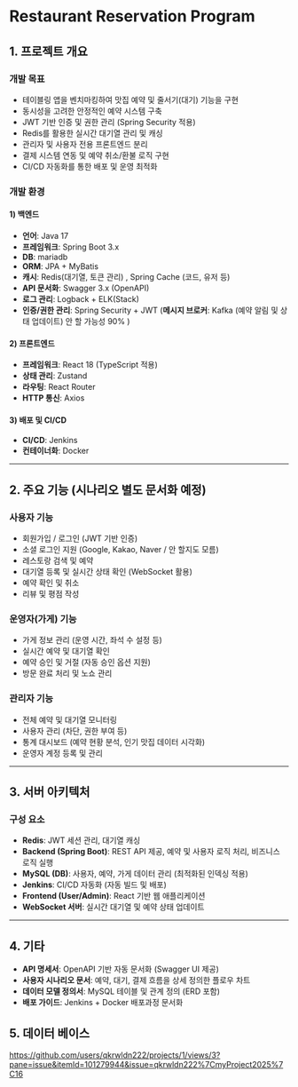 # Restaurant Reservation Program

## 1. 프로젝트 개요

### 개발 목표
- 테이블링 앱을 벤치마킹하여 맛집 예약 및 줄서기(대기) 기능을 구현
- 동시성을 고려한 안정적인 예약 시스템 구축
- JWT 기반 인증 및 권한 관리 (Spring Security 적용)
- Redis를 활용한 실시간 대기열 관리 및 캐싱
- 관리자 및 사용자 전용 프론트엔드 분리
- 결제 시스템 연동 및 예약 취소/환불 로직 구현
- CI/CD 자동화를 통한 배포 및 운영 최적화

### 개발 환경

#### 1) 백엔드
- **언어**: Java 17
- **프레임워크**: Spring Boot 3.x
- **DB**: mariadb
- **ORM**: JPA + MyBatis
- **캐시**: Redis(대기열, 토큰 관리) , Spring Cache  (코드, 유저 등)
- **API 문서화**: Swagger 3.x (OpenAPI)
- **로그 관리**: Logback + ELK(Stack)
- **인증/권한 관리**: Spring Security + JWT
(**메시지 브로커**: Kafka (예약 알림 및 상태 업데이트) 안 할 가능성 90% )

#### 2) 프론트엔드
- **프레임워크**: React 18 (TypeScript 적용)
- **상태 관리**: Zustand
- **라우팅**: React Router
- **HTTP 통신**: Axios

#### 3) 배포 및 CI/CD
- **CI/CD**: Jenkins
- **컨테이너화**: Docker 
---

## 2. 주요 기능 (시나리오 별도 문서화 예정)

### 사용자 기능
- 회원가입 / 로그인 (JWT 기반 인증)
- 소셜 로그인 지원 (Google, Kakao, Naver / 안 할지도 모름)
- 레스토랑 검색 및 예약
- 대기열 등록 및 실시간 상태 확인 (WebSocket 활용)
- 예약 확인 및 취소
- 리뷰 및 평점 작성

### 운영자(가게) 기능
- 가게 정보 관리 (운영 시간, 좌석 수 설정 등)
- 실시간 예약 및 대기열 확인
- 예약 승인 및 거절 (자동 승인 옵션 지원)
- 방문 완료 처리 및 노쇼 관리

### 관리자 기능
- 전체 예약 및 대기열 모니터링
- 사용자 관리 (차단, 권한 부여 등)
- 통계 대시보드 (예약 현황 분석, 인기 맛집 데이터 시각화)
- 운영자 계정 등록 및 관리

---

## 3. 서버 아키텍처

### 구성 요소
- **Redis**: JWT 세션 관리, 대기열 캐싱
- **Backend (Spring Boot)**: REST API 제공, 예약 및 사용자 로직 처리, 비즈니스 로직 실행
- **MySQL (DB)**: 사용자, 예약, 가게 데이터 관리 (최적화된 인덱싱 적용)
- **Jenkins**: CI/CD 자동화 (자동 빌드 및 배포)
- **Frontend (User/Admin)**: React 기반 웹 애플리케이션
- **WebSocket 서버**: 실시간 대기열 및 예약 상태 업데이트

---

## 4. 기타
- **API 명세서**: OpenAPI 기반 자동 문서화 (Swagger UI 제공)
- **사용자 시나리오 문서**: 예약, 대기, 결제 흐름을 상세 정의한 플로우 차트
- **데이터 모델 정의서**: MySQL 테이블 및 관계 정의 (ERD 포함)
- **배포 가이드**: Jenkins + Docker 배포과정 문서화
  
## 5. 데이터 베이스
https://github.com/users/qkrwldn222/projects/1/views/3?pane=issue&itemId=101279944&issue=qkrwldn222%7CmyProject2025%7C16
